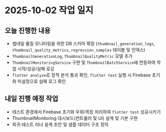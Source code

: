 # 2025-10-02 작업 일지

## 오늘 진행한 내용
- 썸네일 품질 모니터링을 위한 DB 스키마 확장 (`thumbnail_generation_logs`, `thumbnail_quality_metrics`, `regression_samples` 테이블 및 인덱스)
- `ThumbnailGenerationLog`, `ThumbnailQualityMetric` 모델 추가
- `ThumbnailMonitoringService` 구현 및 `ThumbnailBatchService`에 연동하여 작업 시작/성공/실패 로깅
- `flutter analyze`로 정적 분석 통과 확인, `flutter test` 실행 시 Firebase 초기화 미설정으로 실패 로그 확인

## 내일 진행 예정 작업
- 테스트 환경에서 Firebase 초기화 우회/목킹 처리하여 `flutter test` 성공시키기
- ThumbnailMonitoring 대시보드(컨트롤러 및 UI) 설계 및 기본 구현
- 회귀 테스트 러너 설계 초안 및 샘플 데이터 구조 정의
